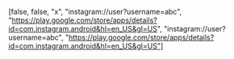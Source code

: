 [false, false, "x", "instagram://user?username=abc", "https://play.google.com/store/apps/details?id=com.instagram.android&hl=en_US&gl=US", "instagram://user?username=abc", "https://play.google.com/store/apps/details?id=com.instagram.android&hl=en_US&gl=US"]
